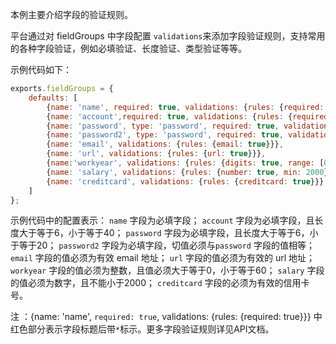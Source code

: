 本例主要介绍字段的验证规则。

平台通过对 fieldGroups 中字段配置 `validations`来添加字段验证规则，支持常用的各种字段验证，例如必填验证、长度验证、类型验证等等。

示例代码如下：

```js
exports.fieldGroups = {
    defaults: [
        {name: 'name', required: true, validations: {rules: {required: true}}},
        {name: 'account',required: true, validations: {rules: {required: true, rangelength: [6, 40]}}},
        {name: 'password', type: 'password', required: true, validations: {rules: {required: true, rangelength:[6, 20]}}},
        {name: 'password2', type: 'password', required: true, validations: {rules: {required: true, equalTo: 'password'}}},
        {name: 'email', validations: {rules: {email: true}}},
        {name: 'url', validations: {rules: {url: true}}},
        {name:'workyear', validations: {rules: {digits: true, range: [0, 60]}}},
        {name: 'salary', validations: {rules: {number: true, min: 2000}}},
        {name: 'creditcard', validations: {rules: {creditcard: true}}}
    ]
};
```
示例代码中的配置表示：
`name` 字段为必填字段；
`account` 字段为必填字段，且长度大于等于6，小于等于40；
`password` 字段为必填字段，且长度大于等于6，小于等于20；
`password2` 字段为必填字段，切值必须与`password` 字段的值相等；
`email` 字段的值必须为有效 email 地址；
`url` 字段的值必须为有效的 url 地址；
`workyear` 字段的值必须为整数，且值必须大于等于0，小于等于60；
`salary` 字段的值必须为数字，且不能小于2000；
`creditcard` 字段的必须为有效的信用卡号。

<span class="badge badge-warning">注</span>&nbsp;：{name: 'name', `required: true`, validations: {rules: {required: true}}} 中红色部分表示字段标题后带`*`标示。更多字段验证规则详见API文档。